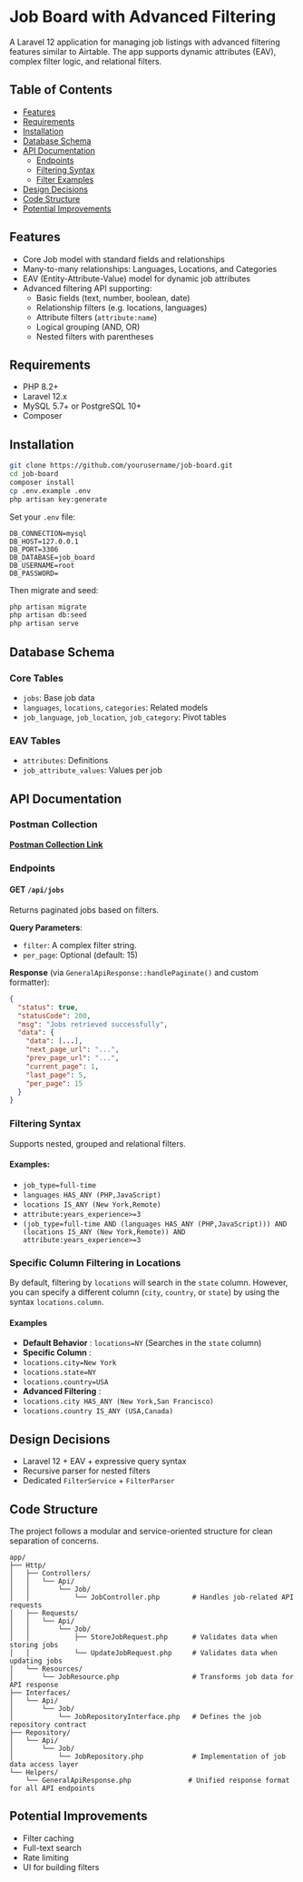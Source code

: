 # Job Board with Advanced Filtering

A Laravel 12 application for managing job listings with advanced filtering features similar to Airtable. The app supports dynamic attributes (EAV), complex filter logic, and relational filters.

## Table of Contents

- [Features](#features)
- [Requirements](#requirements)
- [Installation](#installation)
- [Database Schema](#database-schema)
- [API Documentation](#api-documentation)
  - [Endpoints](#endpoints)
  - [Filtering Syntax](#filtering-syntax)
  - [Filter Examples](#filter-examples)
- [Design Decisions](#design-decisions)
- [Code Structure](#code-structure)
- [Potential Improvements](#potential-improvements)

## Features

- Core Job model with standard fields and relationships
- Many-to-many relationships: Languages, Locations, and Categories
- EAV (Entity-Attribute-Value) model for dynamic job attributes
- Advanced filtering API supporting:
  - Basic fields (text, number, boolean, date)
  - Relationship filters (e.g. locations, languages)
  - Attribute filters (`attribute:name`)
  - Logical grouping (AND, OR)
  - Nested filters with parentheses

## Requirements

- PHP 8.2+
- Laravel 12.x
- MySQL 5.7+ or PostgreSQL 10+
- Composer

## Installation

```bash
git clone https://github.com/yourusername/job-board.git
cd job-board
composer install
cp .env.example .env
php artisan key:generate
```

Set your `.env` file:

```
DB_CONNECTION=mysql
DB_HOST=127.0.0.1
DB_PORT=3306
DB_DATABASE=job_board
DB_USERNAME=root
DB_PASSWORD=
```

Then migrate and seed:

```bash
php artisan migrate
php artisan db:seed
php artisan serve
```

## Database Schema

### Core Tables

- `jobs`: Base job data
- `languages`, `locations`, `categories`: Related models
- `job_language`, `job_location`, `job_category`: Pivot tables

### EAV Tables

- `attributes`: Definitions
- `job_attribute_values`: Values per job

## API Documentation

### Postman Collection

**[**Postman Collection Link**](https://documenter.getpostman.com/view/12381022/2sB2ixjtYb)**

### Endpoints

#### GET `/api/jobs`

Returns paginated jobs based on filters.

**Query Parameters**:

- `filter`: A complex filter string.
- `per_page`: Optional (default: 15)

**Response** (via `GeneralApiResponse::handlePaginate()` and custom formatter):

```json
{
  "status": true,
  "statusCode": 200,
  "msg": "Jobs retrieved successfully",
  "data": {
    "data": [...],
    "next_page_url": "...",
    "prev_page_url": "...",
    "current_page": 1,
    "last_page": 5,
    "per_page": 15
  }
}
```

### Filtering Syntax

Supports nested, grouped and relational filters.

#### Examples:

- `job_type=full-time`
- `languages HAS_ANY (PHP,JavaScript)`
- `locations IS_ANY (New York,Remote)`
- `attribute:years_experience>=3`
- `(job_type=full-time AND (languages HAS_ANY (PHP,JavaScript))) AND (locations IS_ANY (New York,Remote)) AND attribute:years_experience>=3`

### Specific Column Filtering in Locations

By default, filtering by `locations` will search in the `state` column. However, you can specify a different column (`city`, `country`, or `state`) by using the syntax `locations.column`.

#### Examples

* **Default Behavior** : `locations=NY` (Searches in the `state` column)
* **Specific Column** :
* `locations.city=New York`
* `locations.state=NY`
* `locations.country=USA`
* **Advanced Filtering** :
* `locations.city HAS_ANY (New York,San Francisco)`
* `locations.country IS_ANY (USA,Canada)`

## Design Decisions

- Laravel 12 + EAV + expressive query syntax
- Recursive parser for nested filters
- Dedicated `FilterService` + `FilterParser`

## Code Structure

The project follows a modular and service-oriented structure for clean separation of concerns.

```
app/
├── Http/
│   ├── Controllers/
│   │   └── Api/
│   │       └── Job/
│   │           └── JobController.php        # Handles job-related API requests
│   ├── Requests/
│   │   └── Api/
│   │       └── Job/
│   │           ├── StoreJobRequest.php      # Validates data when storing jobs
│   │           └── UpdateJobRequest.php     # Validates data when updating jobs
│   └── Resources/
│       └── JobResource.php                  # Transforms job data for API response
├── Interfaces/
│   └── Api/
│       └── Job/
│           └── JobRepositoryInterface.php   # Defines the job repository contract
├── Repository/
│   └── Api/
│       └── Job/
│           └── JobRepository.php            # Implementation of job data access layer
└── Helpers/
    └── GeneralApiResponse.php              # Unified response format for all API endpoints
```

## Potential Improvements

- Filter caching
- Full-text search
- Rate limiting
- UI for building filters
